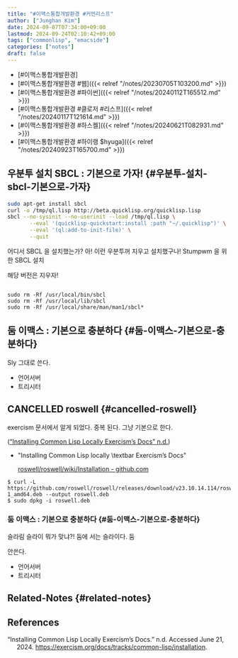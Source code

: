 ```yaml
---
title: "#이맥스통합개발환경 #커먼리스프"
author: ["Junghan Kim"]
date: 2024-09-07T07:34:00+09:00
lastmod: 2024-09-24T02:10:42+09:00
tags: ["commonlisp", "emacside"]
categories: ["notes"]
draft: false
---
```


-   [#이맥스통합개발환경]
-   [#이맥스통합개발환경 #웹]({{< relref "/notes/20230705T103200.md" >}})
-   [#이맥스통합개발환경 #파이썬]({{< relref "/notes/20240112T165512.md" >}})
-   [#이맥스통합개발환경 #클로저 #리스프]({{< relref "/notes/20240117T121614.md" >}})
-   [#이맥스통합개발환경 #하스켈]({{< relref "/notes/20240621T082931.md" >}})
-   [#이맥스통합개발환경 #하이랭 $hyuga]({{< relref "/notes/20240923T165700.md" >}})


## 우분투 설치 SBCL : 기본으로 가자! {#우분투-설치-sbcl-기본으로-가자}

<a id="code-snippet--우분투 기본 패키지 설치"></a>
```bash
sudo apt-get install sbcl
curl -o /tmp/ql.lisp http://beta.quicklisp.org/quicklisp.lisp
sbcl --no-sysinit --no-userinit --load /tmp/ql.lisp \
       --eval '(quicklisp-quickstart:install :path "~/.quicklisp")' \
       --eval '(ql:add-to-init-file)' \
       --quit
```

어디서 SBCL 을 설치했는가? 아! 이런 우분투꺼 지우고 설치했구나! Stumpwm 을 위한 SBCL 설치

해당 버전은 지우자!

```text

sudo rm -Rf /usr/local/bin/sbcl
sudo rm -Rf /usr/local/lib/sbcl
sudo rm -Rf /usr/local/share/man/man1/sbcl*
```


## 둠 이맥스 : 기본으로 충분하다 {#둠-이맥스-기본으로-충분하다}

Sly 그대로 쓴다.

-   언어서버
-   트리시터


## CANCELLED roswell {#cancelled-roswell}

exercism 문서에서 알게 되었다. 중복 된다. 그냥 기본으로 한다.

(<a href="#citeproc_bib_item_1">“Installing Common Lisp Locally Exercism’s Docs” n.d.</a>)

-   "Installing Common Lisp locally \textbar Exercism’s Docs"

    [roswell/roswell/wiki/Installation - github.com](https://github.com/roswell/roswell/wiki/Installation#linux)

<!--listend-->

```text
$ curl -L https://github.com/roswell/roswell/releases/download/v23.10.14.114/roswell_23.10.14.114-1_amd64.deb --output roswell.deb
$ sudo dpkg -i roswell.deb
```


### 둠 이맥스 : 기본으로 충분하다 {#둠-이맥스-기본으로-충분하다}

슬라림 슬라이 뭐가 맞냐?! 둠에 서는 슬라이다. 둠

안쓴다.

-   언어서버
-   트리시터


## Related-Notes {#related-notes}

## References

<style>.csl-entry{text-indent: -1.5em; margin-left: 1.5em;}</style><div class="csl-bib-body">
  <div class="csl-entry"><a id="citeproc_bib_item_1"></a>“Installing Common Lisp Locally Exercism’s Docs.” n.d. Accessed June 21, 2024. <a href="https://exercism.org/docs/tracks/common-lisp/installation">https://exercism.org/docs/tracks/common-lisp/installation</a>.</div>
</div>
